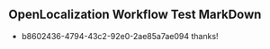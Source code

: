 ## OpenLocalization Workflow Test MarkDown

* b8602436-4794-43c2-92e0-2ae85a7ae094 
thanks!



<!--HONumber=Feb16_HO3-->
